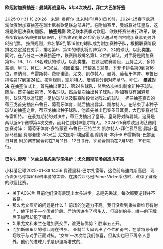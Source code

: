 #### 欧冠附加赛抽签：曼城再战皇马，5年4次决战，拜仁大巴黎好签
2025-01-31 19:29:28　来源: 奥拜尔 
北京时间1月31日19时，2024-25赛季欧冠淘汰赛附加赛抽签在瑞士尼翁欧足联总部进行。在附加赛里，曼城将对阵皇马，这将是欧冠决赛的翻版。
**抽签规则**
欧足联本赛季对欧冠、欧联杯赛制进行改革，联赛阶段前8名直接晋级16强，排名第9到第24位的球队通过两回合附加赛拿到另外8张门票。
按照规则，排名第9到第16位的球队成为附加赛种子队，根据联赛阶段排名决定潜在对手，排名第9、第10的球队将对阵第23、24的球队，以此类推。
同时，在八分之一决赛抽签中，联赛阶段排名第1、2位的球队，对手将是附加赛第15、16、17、18名球队的球队，以此类推。
在欧冠联赛阶段，亚特兰大、多特蒙德、皇马、拜仁、AC米兰、埃因霍温、巴黎圣日耳曼、本菲卡排名第9到第16位，摩纳哥、布雷斯特、费耶诺德、尤文、凯尔特人、曼城、葡萄牙体育、布鲁日排名第17到第24位。按照规则，凯尔特人、曼城将分别对阵皇马、拜仁。
**曼城对决**
在抽签仪式上，首先抽出第23、第24名球队，然后依次抽出剩余非种子球队。随后，首先抽出第15、16名球队，然后依次抽出种子球队。附加赛没有回避规则，球队可以对阵同一足协球队以及联赛阶段曾对阵过的球队。
担任抽签嘉宾的蒂亚戈首先抽出布鲁日、葡萄牙体育，随后抽出曼城、凯尔特人。在结束了非种子球队的抽签之后，蒂亚戈抽出种子球队，他首先抽出巴黎圣日耳曼，大巴黎将对阵布雷斯特。
在最为期待的对决中，蒂亚戈抽出了皇马，皇马将对阵曼城，这将是两队近5个赛季第4次交锋，而拜仁则对阵凯尔特人。
2024-25赛季欧冠淘汰赛附加赛对阵：
葡萄牙体育-多特蒙德
布鲁日-亚特兰大
凯尔特人-拜仁慕尼黑
曼城-皇家马德里
费耶诺德-AC米兰
尤文图斯-埃因霍温
摩纳哥-本菲卡
布雷斯特-巴黎圣日耳曼
附加赛首回合将在2月11日、12日进行，次回合则将在2月18日、19日进行。

#### 巴尔扎雷蒂：米兰总是先丢球没进步；尤文图斯前场创造力不高
小科爱足球2025-01-30 14:56
费德里科-巴尔扎雷蒂，这位前乌迪内斯高层、现负责罗马球探和租借事务的主管，在接受亚马逊Prime Video采访时，点评了当晚的欧冠比赛。
- 关于AC米兰
目前他们没有展现出太多进步。总是先丢球，每次都要逆转并不容易。
- 那么尤文图斯的问题是什么？
前场的创造力不高。我们没看到弗拉霍维奇有射门，他正处于一个困难阶段。后防线缺少了很多人，但讽刺的是，唯一的正牌后卫加蒂却犯了错误。
- 如果尤文和米兰在附加赛交手，谁更有优势？
胜率五五开。
- 而加斯佩里尼的球队则在进步。
亚特兰大展现出了个性和勇气，在蒙特惠奇球场敢于与对手正面对抗。‘女神’一次次给我们惊喜，但其实也已不再令人意外。他们的进球几乎是伊涅斯塔式的。